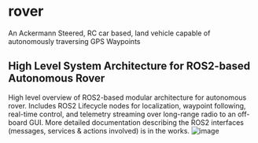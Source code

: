# rover
An Ackermann Steered, RC car based, land vehicle capable of autonomously traversing GPS Waypoints

 ## High Level System Architecture for ROS2-based Autonomous Rover
 High level overview of ROS2-based modular architecture for autonomous rover. Includes ROS2 Lifecycle nodes for localization, waypoint following, real-time control, and telemetry streaming over long-range radio to an off-board GUI. More detailed documentation describing the ROS2 interfaces (messages, services & actions involved) is in the works.
![image](https://github.com/user-attachments/assets/ae1b7c45-a49c-421f-854b-6465f4b5c879)
